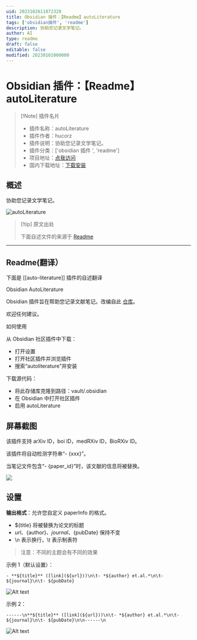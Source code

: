 ```yaml
---
uid: 2023102611072320
title: Obsidian 插件：【Readme】autoLiterature
tags: ['obsidian插件', 'readme']
description: 协助您记录文学笔记。
author: AI
type: readme
draft: false
editable: false
modified: 20230101000000
---
```


# Obsidian 插件：【Readme】autoLiterature

> [!Note] 插件名片
> - 插件名称：autoLiterature
> - 插件作者：hucorz
> - 插件说明：协助您记录文学笔记。
> - 插件分类：['obsidian 插件 ', 'readme']
> - 项目地址：[点我访问](https://github.com/hucorz/obsidian-autoLiterature)
> - 国内下载地址：[下载安装](https://pkmer.cn/products/plugin/pluginMarket/?auto-literature)

## 概述

协助您记录文学笔记。

![autoLiterature](https://cdn.pkmer.cn/covers/auto-literature.gif)

> [!tip] 原文出处
>
>下面自述文件的来源于 [Readme](https://ghproxy.net/https://raw.githubusercontent.com/hucorz/obsidian-autoLiterature/master/README.md)
>

---

## Readme(翻译）

下面是 [[auto-literature]] 插件的自述翻译

Obsidian AutoLiterature

Obsidian 插件旨在帮助您记录文献笔记。改编自此 [仓库](https://github.com/wilmerwang/autoLiterature)。

欢迎任何建议。

如何使用

从 Obsidian 社区插件中下载：

- 打开设置
- 打开社区插件并浏览插件
- 搜索“autoliterature”并安装

下载源代码：

- 将此存储库克隆到路径：vault/.obsidian
- 在 Obsidian 中打开社区插件
- 启用 autoLiterature

## 屏幕截图

该插件支持 arXiv ID，boi ID，medRXiv ID，BioRXiv ID。

该插件将自动检测字符串“- {xxx}”。

当笔记文件包含“- {paper_id}”时，该文献的信息将被替换。

![](./imgs/screenshot.gif)

## 设置

**输出格式**：允许您自定义 paperInfo 的格式。

- ${title} 将被替换为论文的标题
- ${url}、${author}、${journal}、${pubDate} 保持不变
- \n 表示换行，\t 表示制表符

>注意：不同的主题会有不同的效果

示例 1（默认设置）：

```
- **${title}** ([link](${url}))\n\t- *${author} et.al.*\n\t- ${journal}\n\t- ${pubDate}
```

![Alt text](./imgs/format_example1.png)

示例 2：

```
------\n**${title}** ([link](${url}))\n\t- *${author} et.al.*\n\t- ${journal}\n\t- ${pubDate}\n\n------\n
```

![Alt text](./imgs/format_example2.png)
